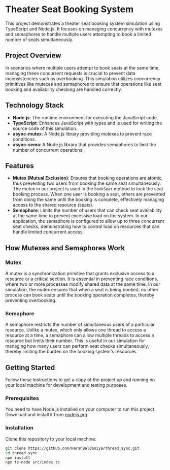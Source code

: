 # Theater Seat Booking System

This project demonstrates a theater seat booking system simulation using TypeScript and Node.js. It focuses on managing concurrency with mutexes and semaphores to handle multiple users attempting to book a limited number of seats simultaneously.

## Project Overview

In scenarios where multiple users attempt to book seats at the same time, managing these concurrent requests is crucial to prevent data inconsistencies such as overbooking. This simulation utilizes concurrency primitives like mutexes and semaphores to ensure that operations like seat booking and availability checking are handled correctly.

## Technology Stack

- **Node.js**: The runtime environment for executing the JavaScript code.
- **TypeScript**: Enhances JavaScript with types and is used for writing the source code of this simulation.
- **async-mutex**: A Node.js library providing mutexes to prevent race conditions.
- **async-sema**: A Node.js library that provides semaphores to limit the number of concurrent operations.

## Features

- **Mutex (Mutual Exclusion)**: Ensures that booking operations are atomic, thus preventing two users from booking the same seat simultaneously. The mutex in our project is used in the `bookSeat` method to lock the seat booking process. When one user is booking a seat, others are prevented from doing the same until the booking is complete, effectively managing access to the shared resource (seats).
- **Semaphore**: Limits the number of users that can check seat availability at the same time to prevent excessive load on the system. In our application, the semaphore is configured to allow up to three concurrent seat checks, demonstrating how to control load on resources that can handle limited concurrent access.

## How Mutexes and Semaphores Work

### Mutex

A mutex is a synchronization primitive that grants exclusive access to a resource or a critical section. It is essential in preventing race conditions, where two or more processes modify shared data at the same time. In our simulation, the mutex ensures that when a seat is being booked, no other process can book seats until the booking operation completes, thereby preventing overbooking.

### Semaphore

A semaphore restricts the number of simultaneous users of a particular resource. Unlike a mutex, which only allows one thread to access a resource at a time, a semaphore can allow multiple threads to access a resource but limits their number. This is useful in our simulation for managing how many users can perform seat checks simultaneously, thereby limiting the burden on the booking system's resources.

## Getting Started

Follow these instructions to get a copy of the project up and running on your local machine for development and testing purposes.

### Prerequisites

You need to have Node.js installed on your computer to run this project. Download and install it from [nodejs.org](https://nodejs.org/).

### Installation

Clone this repository to your local machine:

```bash
git clone https://github.com/HarshBaldaniya/thread_sync.git
cd thread_sync
npm install
npx ts-node src/index.ts
